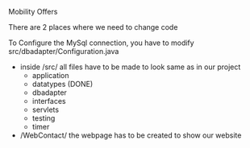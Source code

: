 Mobility Offers

There are 2 places where we need to change code

To Configure the MySql connection, you have to modify src/dbadapter/Configuration.java

* inside /src/ all files have to be made to look same as in our project
	* application
	* datatypes (DONE)
	* dbadapter
	* interfaces
	* servlets
	* testing
	* timer
* /WebContact/ the webpage has to be created to show our website
